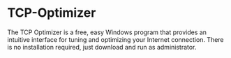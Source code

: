 # TCP-Optimizer
The TCP Optimizer is a free, easy Windows program that provides an intuitive interface for tuning and optimizing your Internet connection. There is no installation required, just download and run as administrator. 
